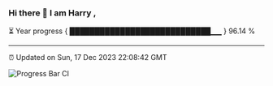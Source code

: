 ### Hi there 👋 I am Harry , 

⏳ Year progress { ████████████████████████████▁▁ } 96.14 %

---

⏰ Updated on Sun, 17 Dec 2023 22:08:42 GMT

![Progress Bar CI](https://github.com/duykhang68/duykhang68/workflows/Progress%20Bar%20CI/badge.svg)
